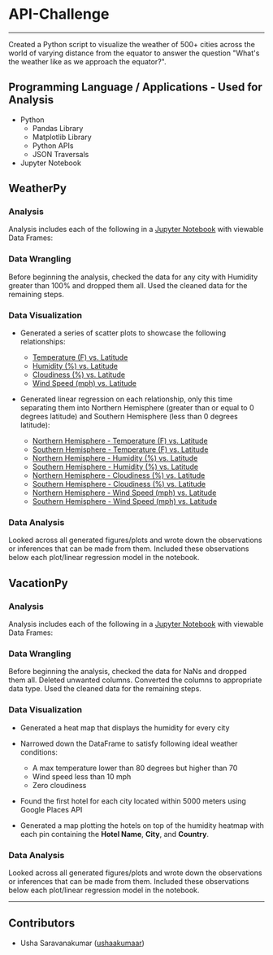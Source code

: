 # API-Challenge
---

Created a Python script to visualize the weather of 500+ cities across the world of varying distance from the equator to answer the question "What's the weather like as we approach the equator?". 

## Programming Language / Applications - Used for Analysis

  * Python 
    - Pandas Library
    - Matplotlib Library
    - Python APIs
    - JSON Traversals
  * Jupyter Notebook

## WeatherPy

### Analysis

Analysis includes each of the following in a [Jupyter Notebook](WeatherPy/WeatherPy.ipynb) with viewable Data Frames:

### Data Wrangling

Before beginning the analysis, checked the data for any city with Humidity greater than 100% and dropped them all. Used the cleaned data for the remaining steps.

### Data Visualization

* Generated a series of scatter plots to showcase the following relationships:

    - [Temperature (F) vs. Latitude](WeatherPy/output_data/lat_temp_scatter.png)
    - [Humidity (%) vs. Latitude](WeatherPy/output_data/lat_humidity_scatter.png)
    - [Cloudiness (%) vs. Latitude](WeatherPy/output_data/lat_cloudiness_scatter.png)
    - [Wind Speed (mph) vs. Latitude](WeatherPy/output_data/lat_wind_speed_scatter.png)

* Generated linear regression on each relationship, only this time separating them into Northern Hemisphere (greater than or equal to 0 degrees latitude) and Southern Hemisphere (less than 0 degrees latitude):

    - [Northern Hemisphere - Temperature (F) vs. Latitude](WeatherPy/output_data/northern_hemisphere_lat_max_temp.png)
    - [Southern Hemisphere - Temperature (F) vs. Latitude](WeatherPy/output_data/southern_hemisphere_lat_max_temp.png)
    - [Northern Hemisphere - Humidity (%) vs. Latitude](WeatherPy/output_data/northern_hemisphere_lat_humidity.png)
    - [Southern Hemisphere - Humidity (%) vs. Latitude](WeatherPy/output_data/southern_hemisphere_lat_humidity.png)
    - [Northern Hemisphere - Cloudiness (%) vs. Latitude](WeatherPy/output_data/northern_hemisphere_lat_cloudiness.png)
    - [Southern Hemisphere - Cloudiness (%) vs. Latitude](WeatherPy/output_data/southern_hemisphere_lat_cloudiness.png)
    - [Northern Hemisphere - Wind Speed (mph) vs. Latitude](WeatherPy/output_data/northern_hemisphere_lat_windspeed.png)
    - [Southern Hemisphere - Wind Speed (mph) vs. Latitude](WeatherPy/output_data/southern_hemisphere_lat_windspeed.png)

### Data Analysis

Looked across all generated figures/plots and wrote down the observations or inferences that can be made from them. Included these observations below each plot/linear regression model in the notebook.

## VacationPy

### Analysis

Analysis includes each of the following in a [Jupyter Notebook](VacationPy/VacationPy.ipynb) with viewable Data Frames:

### Data Wrangling

Before beginning the analysis, checked the data for NaNs and dropped them all. Deleted unwanted columns. Converted the columns to appropriate data type. Used the cleaned data for the remaining steps.

### Data Visualization

* Generated a heat map that displays the humidity for every city

* Narrowed down the DataFrame to satisfy following ideal weather conditions:

    - A max temperature lower than 80 degrees but higher than 70
    - Wind speed less than 10 mph
    - Zero cloudiness

* Found the first hotel for each city located within 5000 meters using Google Places API

* Generated a map plotting the hotels on top of the humidity heatmap with each pin containing the **Hotel Name**, **City**, and **Country**.

### Data Analysis

Looked across all generated figures/plots and wrote down the observations or inferences that can be made from them. Included these observations below each plot/linear regression model in the notebook.

---

## Contributors

- Usha Saravanakumar ([ushaakumaar](https://github.com/ushaakumaar))
